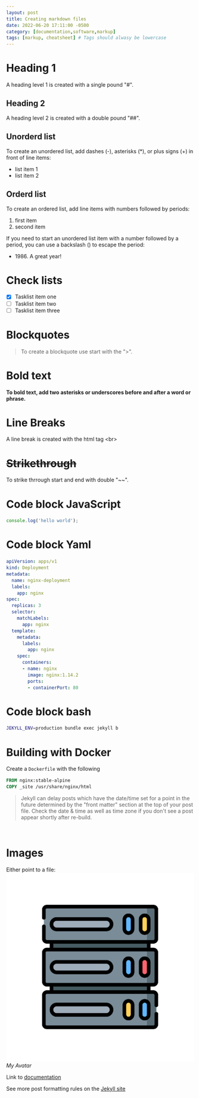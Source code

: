 ```yaml
---
layout: post
title: Creating markdown files
date: 2022-06-20 17:11:00 -0500
category: [documentation,software,markup]
tags: [markup, cheatsheet] # Tags should alwasy be lowercase
---
```


# Heading 1
A heading level 1 is created with a single pound "#".

## Heading 2
A heading level 2 is created  with a double pound "##". 

## Unorderd list
To create an unordered list, add dashes (-), asterisks (*), or plus signs (+) in front of line items:
* list item 1
* list item 2

## Orderd list
To create an ordered list, add line items with numbers followed by periods:
 1. first item
 2. second item

If you need to start an unordered list item with a number followed by a period, you can use a backslash (\) to escape the period:
- 1986\. A great year!

# Check lists
- [x] Tasklist item one
- [ ] Tasklist item two
- [ ] Tasklist item three

# Blockquotes
> To create a blockquote use start with the ">".

# Bold text
**To bold text, add two asterisks or underscores before and after a word or phrase.**

# Line Breaks <br>
A line break is created with the html tag \<br>



# ~~Strikethrough~~
To strike thrrough start and end with double "~~".

# Code block JavaScript
```javascript
console.log('hello world');
```

# Code block Yaml
```yml
apiVersion: apps/v1
kind: Deployment
metadata:
  name: nginx-deployment
  labels:
    app: nginx
spec:
  replicas: 3
  selector:
    matchLabels:
      app: nginx
  template:
    metadata:
      labels:
        app: nginx
    spec:
      containers:
      - name: nginx
        image: nginx:1.14.2
        ports:
        - containerPort: 80
```

# Code block bash
```bash
JEKYLL_ENV=production bundle exec jekyll b
```

# Building with Docker

Create a `Dockerfile` with the following

```Dockerfile
FROM nginx:stable-alpine
COPY _site /usr/share/nginx/html
```

> Jekyll can delay posts which have the date/time set for a point in the future determined by the "front matter" section at the top of your post file. Check the date & time as well as time zone if you don't see a post appear shortly after re-build. 

<br>

# Images
Either point to a file:
![This is my avatar](/homelab%20avatar.png "Avatar")
_My Avatar_


Link to [documentation](https://docs.technotim.live/posts/jekyll-docs-site/)

See more post formatting rules on the [Jekyll site](https://jekyllrb.com/docs/posts/)
